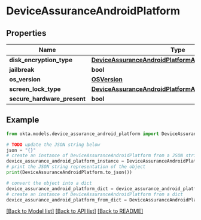 # DeviceAssuranceAndroidPlatform


## Properties

Name | Type | Description | Notes
------------ | ------------- | ------------- | -------------
**disk_encryption_type** | [**DeviceAssuranceAndroidPlatformAllOfDiskEncryptionType**](DeviceAssuranceAndroidPlatformAllOfDiskEncryptionType.md) |  | [optional] 
**jailbreak** | **bool** |  | [optional] 
**os_version** | [**OSVersion**](OSVersion.md) |  | [optional] 
**screen_lock_type** | [**DeviceAssuranceAndroidPlatformAllOfScreenLockType**](DeviceAssuranceAndroidPlatformAllOfScreenLockType.md) |  | [optional] 
**secure_hardware_present** | **bool** |  | [optional] 

## Example

```python
from okta.models.device_assurance_android_platform import DeviceAssuranceAndroidPlatform

# TODO update the JSON string below
json = "{}"
# create an instance of DeviceAssuranceAndroidPlatform from a JSON string
device_assurance_android_platform_instance = DeviceAssuranceAndroidPlatform.from_json(json)
# print the JSON string representation of the object
print(DeviceAssuranceAndroidPlatform.to_json())

# convert the object into a dict
device_assurance_android_platform_dict = device_assurance_android_platform_instance.to_dict()
# create an instance of DeviceAssuranceAndroidPlatform from a dict
device_assurance_android_platform_from_dict = DeviceAssuranceAndroidPlatform.from_dict(device_assurance_android_platform_dict)
```
[[Back to Model list]](../README.md#documentation-for-models) [[Back to API list]](../README.md#documentation-for-api-endpoints) [[Back to README]](../README.md)


